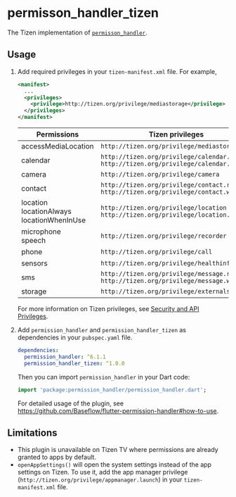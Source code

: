 # permisson_handler_tizen

The Tizen implementation of [`permisson_handler`](https://github.com/Baseflow/flutter-permission-handler).

## Usage

1. Add required privileges in your `tizen-manifest.xml` file. For example,

   ```xml
   <manifest>
     ...
     <privileges>
       <privilege>http://tizen.org/privilege/mediastorage</privilege>
     </privileges>
   </manifest>
   ```

   | Permissions | Tizen privileges |
   |-|-|
   | accessMediaLocation | `http://tizen.org/privilege/mediastorage` |
   | calendar | `http://tizen.org/privilege/calendar.read`<br>`http://tizen.org/privilege/calendar.write` |
   | camera | `http://tizen.org/privilege/camera` |
   | contact | `http://tizen.org/privilege/contact.read`<br>`http://tizen.org/privilege/contact.write` |
   | location<br>locationAlways<br>locationWhenInUse | `http://tizen.org/privilege/location`<br>`http://tizen.org/privilege/location.coarse` |
   | microphone<br>speech | `http://tizen.org/privilege/recorder` |
   | phone | `http://tizen.org/privilege/call` |
   | sensors | `http://tizen.org/privilege/healthinfo` |
   | sms | `http://tizen.org/privilege/message.read`<br>`http://tizen.org/privilege/message.write` |
   | storage | `http://tizen.org/privilege/externalstorage` |

   For more information on Tizen privileges, see [Security and API Privileges](https://docs.tizen.org/application/dotnet/tutorials/sec-privileges).

2. Add `permission_handler` and `permission_handler_tizen` as dependencies in your `pubspec.yaml` file.

   ```yaml
   dependencies:
     permission_handler: ^6.1.1
     permission_handler_tizen: ^1.0.0
   ```

   Then you can import `permission_handler` in your Dart code:

   ```dart
   import 'package:permission_handler/permission_handler.dart';
   ```

   For detailed usage of the plugin, see https://github.com/Baseflow/flutter-permission-handler#how-to-use.

## Limitations

- This plugin is unavailable on Tizen TV where permissions are already granted to apps by default.
- `openAppSettings()` will open the system settings instead of the app settings on Tizen. To use it, add the app manager privilege (`http://tizen.org/privilege/appmanager.launch`) in your `tizen-manifest.xml` file.
